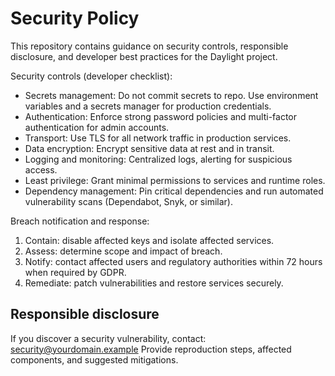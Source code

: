 Security Policy
===============

This repository contains guidance on security controls, responsible
disclosure, and developer best practices for the Daylight project.

Security controls (developer checklist):

- Secrets management: Do not commit secrets to repo. Use environment variables
  and a secrets manager for production credentials.
- Authentication: Enforce strong password policies and multi-factor
  authentication for admin accounts.
- Transport: Use TLS for all network traffic in production services.
- Data encryption: Encrypt sensitive data at rest and in transit.
- Logging and monitoring: Centralized logs, alerting for suspicious access.
- Least privilege: Grant minimal permissions to services and runtime roles.
- Dependency management: Pin critical dependencies and run automated
  vulnerability scans (Dependabot, Snyk, or similar).

Breach notification and response:

1. Contain: disable affected keys and isolate affected services.
2. Assess: determine scope and impact of breach.
3. Notify: contact affected users and regulatory authorities within 72
   hours when required by GDPR.
4. Remediate: patch vulnerabilities and restore services securely.

Responsible disclosure
---------------------
If you discover a security vulnerability, contact: security@yourdomain.example
Provide reproduction steps, affected components, and suggested mitigations.
